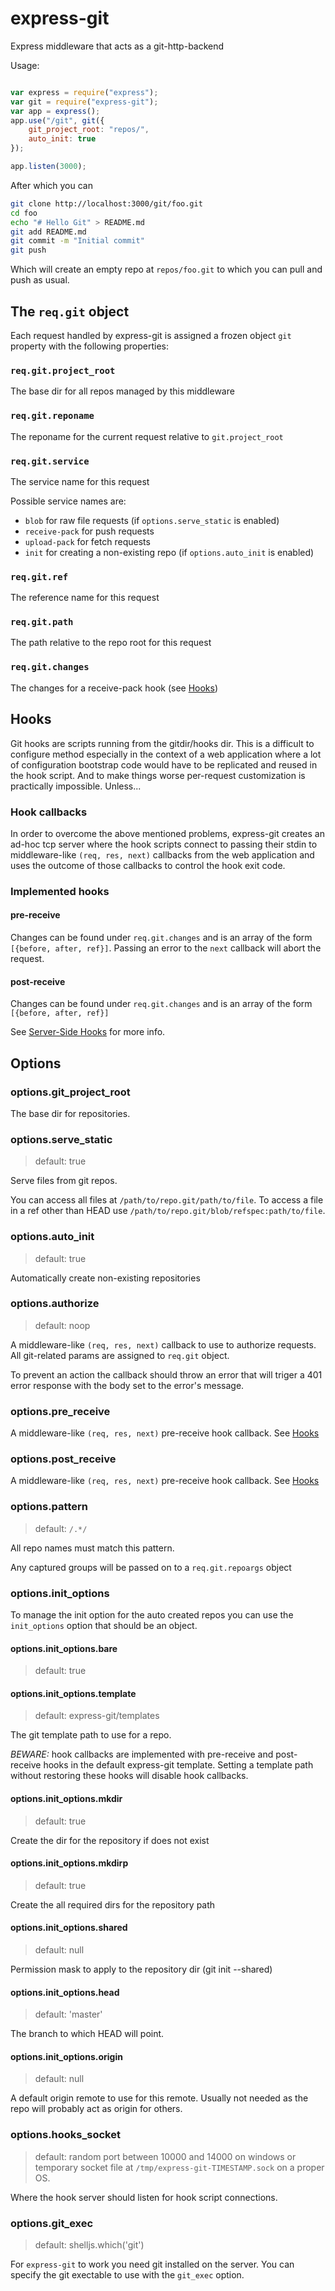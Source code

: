 # express-git
Express middleware that acts as a git-http-backend

Usage:

```javascript

var express = require("express");
var git = require("express-git");
var app = express();
app.use("/git", git({
	git_project_root: "repos/",
	auto_init: true
});

app.listen(3000);

```

After which you can

```sh
git clone http://localhost:3000/git/foo.git
cd foo
echo "# Hello Git" > README.md
git add README.md
git commit -m "Initial commit"
git push
```

Which will create an empty repo at `repos/foo.git` to which you can
pull and push as usual.

## The `req.git` object

Each request handled by express-git is assigned a frozen object `git` property with
the following properties:

### `req.git.project_root`

The base dir for all repos managed by this middleware

### `req.git.reponame`

The reponame for the current request relative to `git.project_root`

### `req.git.service`

The service name for this request

Possible service names are:

 - `blob` for raw file requests (if `options.serve_static` is enabled)
 - `receive-pack` for push requests
 - `upload-pack` for fetch requests
 - `init` for creating a non-existing repo (if `options.auto_init` is enabled)

### `req.git.ref`

The reference name for this request

### `req.git.path`

The path relative to the repo root for this request

### `req.git.changes`

The changes for a receive-pack hook (see [Hooks](#Hooks))

## Hooks

Git hooks are scripts running from the gitdir/hooks dir.
This is a difficult to configure method especially in the
context of a web application where a lot of configuration
bootstrap code would have to be replicated and reused in
the hook script. And to make things worse per-request
customization is practically impossible. Unless...

### Hook callbacks

In order to overcome the above mentioned problems, express-git
creates an ad-hoc tcp server where the hook scripts connect to
passing their stdin to middleware-like `(req, res, next)`
callbacks from the web application and uses the outcome
of those callbacks to control the hook exit code.

### Implemented hooks

#### pre-receive

Changes can be found under `req.git.changes` and is an array
of the form `[{before, after, ref}]`. Passing an error
to the `next` callback will abort the request.

#### post-receive

Changes can be found under `req.git.changes` and is an array
of the form `[{before, after, ref}]`

See [Server-Side Hooks][ServerSideHooks] for more info.

## Options

### options.git_project_root

The base dir for repositories.

### options.serve_static

> default: true

Serve files from git repos.

You can access all files at `/path/to/repo.git/path/to/file`.
To access a file in a ref other than HEAD use
`/path/to/repo.git/blob/refspec:path/to/file`.

### options.auto_init

> default: true

Automatically create non-existing repositories

### options.authorize

> default: noop

A middleware-like `(req, res, next)` callback to use to authorize requests.
All git-related params are assigned to `req.git` object.

To prevent an action the callback should throw an error that will triger a
401 error response with the body set to the error's message.


### options.pre_receive

A middleware-like `(req, res, next)` pre-receive hook callback.
See [Hooks](#Hooks)


### options.post_receive

A middleware-like `(req, res, next)` pre-receive hook callback.
See [Hooks](#Hooks)

### options.pattern

> default: `/.*/`

All repo names must match this pattern.

Any captured groups will be passed on to a `req.git.repoargs` object

### options.init_options

To manage the init option for the auto created repos you can use
the `init_options` option that should be an object.

#### options.init_options.bare

> default: true

#### options.init_options.template

> default: express-git/templates

The git template path to use for a repo.

*BEWARE:* hook callbacks are implemented with
pre-receive and post-receive hooks in the default
express-git template. Setting a template path without
restoring these hooks will disable hook callbacks.


#### options.init_options.mkdir

> default: true

Create the dir for the repository if does not exist

#### options.init_options.mkdirp

> default: true

Create the all required dirs for the repository path

#### options.init_options.shared

> default: null

Permission mask to apply to the repository dir (git init --shared)

#### options.init_options.head

> default: 'master'

The branch to which HEAD will point.

#### options.init_options.origin

> default: null

A default origin remote to use for this remote.
Usually not needed as the repo will probably act as origin for others.


### options.hooks_socket

> default: random port between 10000 and 14000 on windows or
> temporary socket file at `/tmp/express-git-TIMESTAMP.sock` on a proper OS.

Where the hook server should listen for hook script connections.

### options.git_exec

> default: shelljs.which('git')

For `express-git` to work you need git installed on the server.
You can specify the git exectable to use with the `git_exec` option.


[RepoInitOptions]: http://www.nodegit.org/api/repository_init_options/
[ServerSideHooks]: https://git-scm.com/book/en/v2/Customizing-Git-Git-Hooks#Server-Side-Hooks
